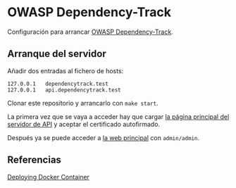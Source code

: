 # OWASP Dependency-Track

Configuración para arrancar [OWASP Dependency-Track](https://owasp.org/www-project-dependency-track/).

## Arranque del servidor

Añadir dos entradas al fichero de hosts:

```
127.0.0.1   dependencytrack.test
127.0.0.1   api.dependencytrack.test
```

Clonar este repositorio y arrancarlo con `make start`.

La primera vez que se vaya a acceder hay que
cargar [la página principal del servidor de API](https://api.dependencytrack.test) y aceptar el certificado autofirmado.

Después ya se puede acceder a [la web principal](https://dependencytrack.test) con `admin/admin`.

## Referencias

[Deploying Docker Container](https://docs.dependencytrack.org/getting-started/deploy-docker/)
